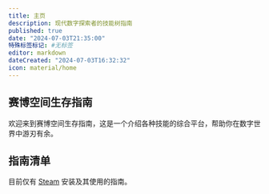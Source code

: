 ```yaml
---
title: 主页
description: 现代数字探索者的技能树指南
published: true
date: "2024-07-03T21:35:00"
特殊标签标记: #无标签
editor: markdown
dateCreated: "2024-07-03T16:32:32"
icon: material/home
---
```


## 赛博空间生存指南

欢迎来到赛博空间生存指南，这是一个介绍各种技能的综合平台，帮助你在数字世界中游刃有余。

## 指南清单

目前仅有 [Steam](events/steam.md) 安装及其使用的指南。
